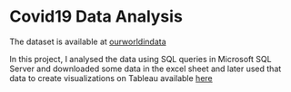 # Covid19 Data Analysis
The dataset is available at [ourworldindata]( https://ourworldindata.org/covid-deaths)

In this project, I analysed the data using SQL queries in Microsoft SQL Server and downloaded some data in the excel sheet and later used that data to create visualizations on Tableau available [here](https://public.tableau.com/app/profile/gaurav.kumar5784/viz/CovidDashboard_16282317449310/Dashboard1) 
